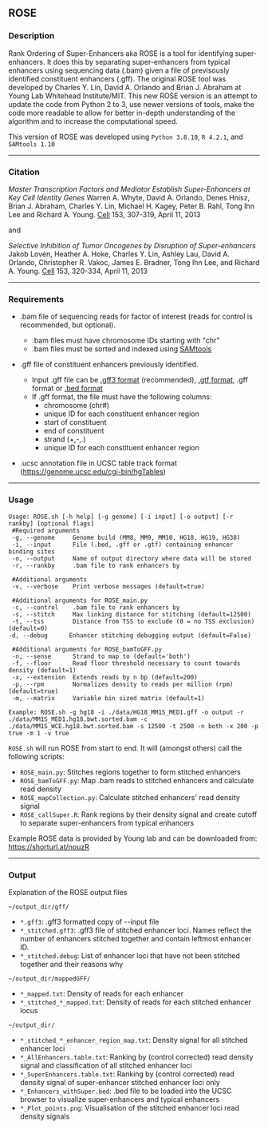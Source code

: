 ## ROSE

### Description

Rank Ordering of Super-Enhancers aka ROSE is a tool for identifying super-enhancers. It does this by separating super-enhancers from typical enhancers using sequencing data (.bam) given a file of previsously identified constituent enhancers (.gff). The original ROSE tool was developed by Charles Y. Lin, David A. Orlando and Brian J. Abraham at Young Lab Whitehead Institute/MIT. This new ROSE version is an attempt to update the code from Python 2 to 3, use newer versions of tools, make the code more readable to allow for better in-depth understanding of the algorithm and to increase the computational speed.

This version of ROSE was developed using `Python 3.8.10`, `R 4.2.1`, and `SAMtools 1.10`

---

### Citation

*Master Transcription Factors and Mediator Establish Super-Enhancers at Key Cell Identity Genes*
Warren A. Whyte, David A. Orlando, Denes Hnisz, Brian J. Abraham, Charles Y. Lin, Michael H. Kagey, Peter B. Rahl, Tong Ihn Lee and Richard A. Young. [Cell](https://www.sciencedirect.com/science/article/pii/S0092867413003929) 153, 307-319, April 11, 2013

and

*Selective Inhibition of Tumor Oncogenes by Disruption of Super-enhancers* 
Jakob Lovén, Heather A. Hoke, Charles Y. Lin, Ashley Lau, David A. Orlando, Christopher R. Vakoc, James E. Bradner, Tong Ihn Lee, and Richard A. Young. [Cell](https://www.sciencedirect.com/science/article/pii/S0092867413003930) 153, 320-334, April 11, 2013

---

### Requirements

- .bam file of sequencing reads for factor of interest (reads for control is recommended, but optional).
	- .bam files must have chromosome IDs starting with "chr"
	- .bam files must be sorted and indexed using [SAMtools](http://www.htslib.org/doc/samtools.html)

- .gff file of constituent enhancers previously identified.
	- Input .gff file can be [.gff3 format](https://asia.ensembl.org/info/website/upload/gff3.html) (recommended), [.gtf format](https://asia.ensembl.org/info/website/upload/gff.html), .gff format or [.bed format](https://asia.ensembl.org/info/website/upload/bed.html)
	- If .gff format, the file must have the following columns:
		* chromosome (chr#)
		* unique ID for each constituent enhancer region
		* start of constituent
		* end of constituent
		* strand (+,-,.)
		* unique ID for each constituent enhancer region
		
- .ucsc annotation file in UCSC table track format (https://genome.ucsc.edu/cgi-bin/hgTables)

---

### Usage

```
Usage: ROSE.sh [-h help] [-g genome] [-i input] [-o output] [-r rankby] [optional flags]
 #Required arguments
 -g, --genome     Genome build (MM8, MM9, MM10, HG18, HG19, HG38)
 -i, --input      File (.bed, .gff or .gtf) containing enhancer binding sites
 -o, --output     Name of output directory where data will be stored
 -r, --rankby     .bam file to rank enhancers by

 #Additional arguments
 -v, --verbose    Print verbose messages (default=true)

 #Additional arguments for ROSE_main.py
 -c, --control    .bam file to rank enhancers by
 -s, --stitch     Max linking distance for stitching (default=12500)
 -t, --tss        Distance from TSS to exclude (0 = no TSS exclusion) (default=0)
-d, --debug      Enhancer stitching debugging output (default=False)

 #Additional arguments for ROSE_bamToGFF.py
 -n, --sense      Strand to map to (default='both')
 -f, --floor      Read floor threshold necessary to count towards density (default=1)
 -x, --extension  Extends reads by n bp (default=200)
 -p, --rpm        Normalizes density to reads per million (rpm) (default=true)
 -m, --matrix     Variable bin sized matrix (default=1)

Example: ROSE.sh -g hg18 -i ./data/HG18_MM1S_MED1.gff -o output -r ./data/MM1S_MED1.hg18.bwt.sorted.bam -c ./data/MM1S_WCE.hg18.bwt.sorted.bam -s 12500 -t 2500 -n both -x 200 -p true -m 1 -v true
```

`ROSE.sh` will run ROSE from start to end. It will (amongst others) call the following scripts:

- `ROSE_main.py`: Stitches regions together to form stitched enhancers
- `ROSE_bamToGFF.py`: Map .bam reads to stitched enhancers and calculate read density
- `ROSE_mapCollection.py`: Calculate stitched enhancers' read density signal
- `ROSE_callSuper.R`: Rank regions by their density signal and create cutoff to separate super-enhancers from typical enhancers

Example ROSE data is provided by Young lab and can be downloaded from: <https://shorturl.at/nouzR>

---

### Output

Explanation of the ROSE output files

`~/output_dir/gff/`

- `*.gff3`: .gff3 formatted copy of --input file
- `*_stitched.gff3`: .gff3 file of stitched enhancer loci. Names reflect the number of enhancers stitched together and contain leftmost enhancer ID.
- `*_stitched.debug`: List of enhancer loci that have not been stitched together and their reasons why

`~/output_dir/mappedGFF/`

- `*_mapped.txt`: Density of reads for each enhancer
- `*_stitched_*_mapped.txt`: Density of reads for each stitched enhancer locus

`~/output_dir/`

- `*_stitched_*_enhancer_region_map.txt`: Density signal for all stitched enhancer loci
- `*_AllEnhancers.table.txt`: Ranking by (control corrected) read density signal and classification of all stitched enhancer loci
- `*_SuperEnhancers.table.txt`: Ranking by (control corrected) read density signal of super-enhancer stitched enhancer loci only
- `*_Enhancers_withSuper.bed`: .bed file to be loaded into the UCSC browser to visualize super-enhancers and typical enhancers
- `*_Plot_points.png`: Visualisation of the stitched enhancer loci read density signals
